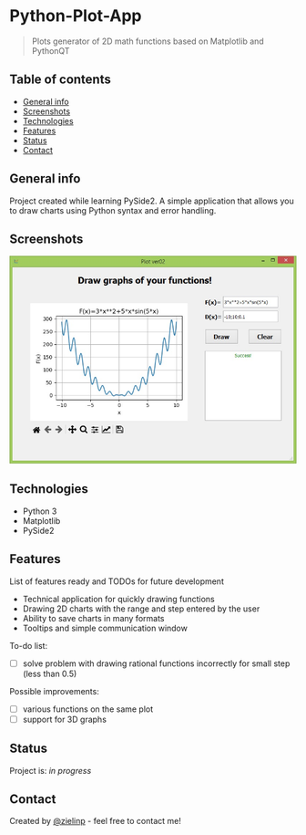 # Python-Plot-App
> Plots generator of 2D math functions based on Matplotlib and PythonQT

## Table of contents
* [General info](#general-info)
* [Screenshots](#screenshots)
* [Technologies](#technologies)
* [Features](#features)
* [Status](#status)
* [Contact](#contact)

## General info
Project created while learning PySide2. A simple application that allows you to draw charts using Python syntax and error handling.

## Screenshots
![Main Page](./img/plot_app.JPG)

## Technologies
* Python 3
* Matplotlib
* PySide2

## Features
List of features ready and TODOs for future development
* Technical application for quickly drawing functions
* Drawing 2D charts with the range and step entered by the user
* Ability to save charts in many formats
* Tooltips and simple communication window


To-do list:
- [ ] solve problem with drawing rational functions incorrectly for small step (less than 0.5)

Possible improvements:
- [ ] various functions on the same plot
- [ ] support for 3D graphs

## Status
Project is: _in progress_

## Contact
Created by [@zielinp](https://www.linkedin.com/in/zielinp/) - feel free to contact me!
